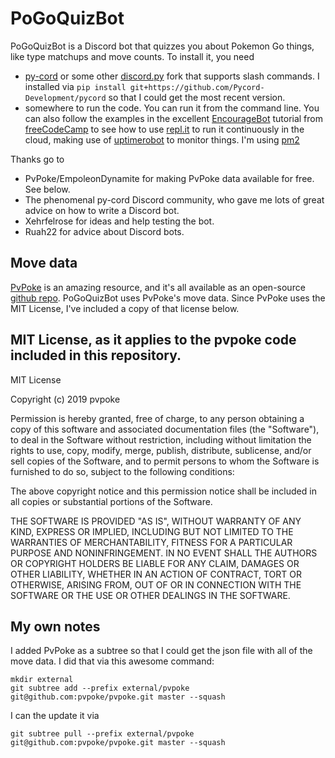 # PoGoQuizBot

PoGoQuizBot is a Discord bot that quizzes you about Pokemon Go things, like type matchups and move counts. To install it, you need

* [py-cord](https://github.com/Pycord-Development/pycord) or some other [discord.py](https://discordpy.readthedocs.io/en/stable/) fork that supports slash commands. I installed via `pip install git+https://github.com/Pycord-Development/pycord` so that I could get the most recent version.
* somewhere to run the code. You can run it from the command line. You can also follow the examples in the excellent [EncourageBot](https://www.freecodecamp.org/news/create-a-discord-bot-with-python/) tutorial from [freeCodeCamp](https://www.freecodecamp.org/) to see how to use [repl.it](https://replit.com/~) to run it continuously in the cloud, making use of [uptimerobot](https://uptimerobot.com) to monitor things. I'm using [pm2](https://pm2.keymetrics.io/)

Thanks go to

* PvPoke/EmpoleonDynamite for making PvPoke data available for free. See below.
* The phenomenal py-cord Discord community, who gave me lots of great advice on how to write a Discord bot.
* Xehrfelrose for ideas and help testing the bot.
* Ruah22 for advice about Discord bots.

## Move data
[PvPoke](https://pvpoke.com/) is an amazing resource, and it's all available as an open-source [github repo](https://github.com/pvpoke/pvpoke). PoGoQuizBot uses PvPoke's move data. Since PvPoke uses the MIT License, I've included a copy of that license below.


## MIT License, as it applies to the pvpoke code included in this repository.

MIT License

Copyright (c) 2019 pvpoke

Permission is hereby granted, free of charge, to any person obtaining a copy
of this software and associated documentation files (the "Software"), to deal
in the Software without restriction, including without limitation the rights
to use, copy, modify, merge, publish, distribute, sublicense, and/or sell
copies of the Software, and to permit persons to whom the Software is
furnished to do so, subject to the following conditions:

The above copyright notice and this permission notice shall be included in all
copies or substantial portions of the Software.

THE SOFTWARE IS PROVIDED "AS IS", WITHOUT WARRANTY OF ANY KIND, EXPRESS OR
IMPLIED, INCLUDING BUT NOT LIMITED TO THE WARRANTIES OF MERCHANTABILITY,
FITNESS FOR A PARTICULAR PURPOSE AND NONINFRINGEMENT. IN NO EVENT SHALL THE
AUTHORS OR COPYRIGHT HOLDERS BE LIABLE FOR ANY CLAIM, DAMAGES OR OTHER
LIABILITY, WHETHER IN AN ACTION OF CONTRACT, TORT OR OTHERWISE, ARISING FROM,
OUT OF OR IN CONNECTION WITH THE SOFTWARE OR THE USE OR OTHER DEALINGS IN THE
SOFTWARE.

## My own notes

I added PvPoke as a subtree so that I could get the json file with all of the move data. I did that via this awesome command:

```
mkdir external
git subtree add --prefix external/pvpoke git@github.com:pvpoke/pvpoke.git master --squash
```

I can the update it via 
```
git subtree pull --prefix external/pvpoke git@github.com:pvpoke/pvpoke.git master --squash
```
